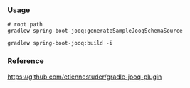 

### Usage

```shell script
# root path
gradlew spring-boot-jooq:generateSampleJooqSchemaSource

gradlew spring-boot-jooq:build -i
```

### Reference

https://github.com/etiennestuder/gradle-jooq-plugin